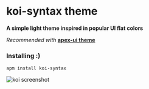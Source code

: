 # koi-syntax theme

**A simple light theme inspired in popular UI flat colors**  

*Recommended with* [**apex-ui theme**](https://github.com/apex/apex-ui)

 ### Installing :)
`apm install koi-syntax`

![koi screenshot](https://woodenbell.github.io/static/images/koi-syntax-screenshot.png)
